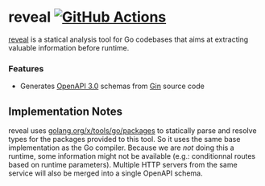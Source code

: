 # reveal [![GitHub Actions](https://github.com/rekki/reveal/actions/workflows/ci.yml/badge.svg)](https://github.com/rekki/reveal/actions/workflows/ci.yml)

[reveal](https://github.com/rekki/reveal) is a statical analysis tool for Go
codebases that aims at extracting valuable information before runtime.

### Features

- Generates [OpenAPI 3.0](https://swagger.io/specification/) schemas from
  [Gin](https://github.com/gin-gonic/gin) source code

## Implementation Notes

reveal uses
[golang.org/x/tools/go/packages](https://pkg.go.dev/golang.org/x/tools/go/packages)
to statically parse and resolve types for the packages provided to this tool. So
it uses the same base implementation as the Go compiler. Because we are _not_
doing this a runtime, some information might not be available (e.g.:
conditionnal routes based on runtime parameters). Multiple HTTP servers from the
same service will also be merged into a single OpenAPI schema.
